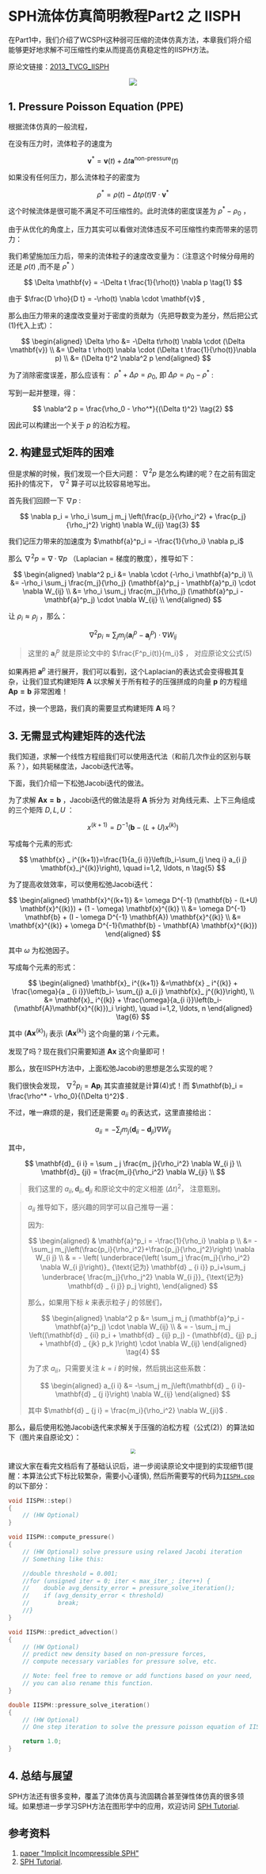 # SPH流体仿真简明教程Part2 之 IISPH

在Part1中，我们介绍了WCSPH这种弱可压缩的流体仿真方法，本章我们将介绍能够更好地求解不可压缩性约束从而提高仿真稳定性的IISPH方法。

原论文链接：[2013_TVCG_IISPH](https://cg.informatik.uni-freiburg.de/publications/2013_TVCG_IISPH.pdf)

<div  align="center">    
 <img src="../images/iisph-teaser.png" style="zoom:96%" />
</div>

## 1. Pressure Poisson Equation (PPE) 

根据流体仿真的一般流程，

在没有压力时，流体粒子的速度为

$$
\mathbf{v}^* = \mathbf{v}(t) + \Delta t \mathbf{a}^{\text{non-pressure}}(t)
$$

如果没有任何压力，那么流体粒子的密度为

$$
\rho^* = \rho(t) - \Delta t \rho(t) \nabla \cdot \mathbf{v}^*
$$

这个时候流体是很可能不满足不可压缩性的。此时流体的密度误差为 $\rho^* - \rho_0$ ，

由于从优化的角度上，压力其实可以看做对流体违反不可压缩性约束而带来的惩罚力：

我们希望施加压力后，带来的流体粒子的速度改变量为：（注意这个时候分母用的还是 $\rho(t)$ ,而不是 $\rho^*$ ）

$$ 
\Delta  \mathbf{v} = -\Delta t \frac{1}{\rho(t)} \nabla p \tag{1}
$$ 


由于 $\frac{D \rho}{D t} = -\rho(t) \nabla \cdot \mathbf{v}$ ,

那么由压力带来的速度改变量对于密度的贡献为（先把导数变为差分，然后把公式(1)代入上式）：

$$
\begin{aligned}
\Delta \rho &= -\Delta t\rho(t) \nabla \cdot (\Delta \mathbf{v}) \\ 
&= \Delta t \rho(t) \nabla \cdot (\Delta t \frac{1}{\rho(t)}\nabla p) \\ 
&= (\Delta t)^2 \nabla^2 p
\end{aligned}
$$

为了消除密度误差，那么应该有： $\rho^* + \Delta \rho = \rho_0$, 即  $\Delta \rho = \rho_0 - \rho^*$ :

写到一起并整理，得：

$$
\nabla^2 p =  \frac{\rho_0 - \rho^*}{(\Delta t)^2} \tag{2}
$$

因此可以构建出一个关于 $p$ 的泊松方程。

## 2. 构建显式矩阵的困难

但是求解的时候，我们发现一个巨大问题： $\nabla^2 p$ 是怎么构建的呢？在之前有固定拓扑的情况下， $\nabla^2$ 算子可以比较容易地写出。

首先我们回顾一下 $\nabla p$ :

$$
 \nabla p_i = \rho_i \sum_j m_j \left(\frac{p_i}{\rho_i^2} + \frac{p_j}{\rho_j^2} \right) \nabla W_{ij} \tag{3}
$$

我们记压力带来的加速度为 $\mathbf{a}^p_i = -\frac{1}{\rho_i} \nabla p_i$ 

那么 $\nabla^2 p = \nabla \cdot \nabla p$ （Laplacian = 梯度的散度），推导如下：

$$
\begin{aligned}
\nabla^2 p_i &= \nabla \cdot (-\rho_i \mathbf{a}^p_i) \\
&= -\rho_i \sum_j \frac{m_j}{\rho_j} (\mathbf{a}^p_j - \mathbf{a}^p_i) \cdot \nabla W_{ij} \\ 
&= \rho_i \sum_j \frac{m_j}{\rho_j} (\mathbf{a}^p_i - \mathbf{a}^p_j) \cdot \nabla W_{ij} \\ 
\end{aligned} 
$$

让 $\rho_i \approx \rho_j$ ，那么：

$$
\nabla^2 p_i \approx \sum_j m_j (\mathbf{a}^p_i - \mathbf{a}^p_j) \cdot \nabla W_{ij} \tag{4}
$$

> 这里的 $\mathbf{a}^p_i$ 就是原论文中的 $\frac{F^p_i(t)}{m_i}$ ， 对应原论文公式(5)

如果再把 $\mathbf{a}^p$ 进行展开，我们可以看到，这个Laplacian的表达式会变得极其复杂，让我们显式构建矩阵 $\mathbf{A}$ 以求解关于所有粒子的压强拼成的向量 $\mathbf{p}$ 的方程组 $\mathbf{A p = b}$ 非常困难！

不过，换一个思路，我们真的需要显式构建矩阵 $\mathbf{A}$ 吗？

## 3. 无需显式构建矩阵的迭代法

我们知道，求解一个线性方程组我们可以使用迭代法（和前几次作业的区别与联系？），如共轭梯度法，Jacobi迭代法等。

下面，我们介绍一下松弛Jacobi迭代的做法。

为了求解 $\mathbf{Ax = b}$ ，Jacobi迭代的做法是将 $\mathbf{A}$ 拆分为 对角线元素、上下三角组成的三个矩阵 $D, L, U$ ：

$$
x^{(k+1)} = D^{-1} (\mathbf{b} - (L+U) x^{(k)})
$$

写成每个元素的形式:

$$
\mathbf{x} _ i^{(k+1)}=\frac{1}{a_{i i}}\left(b_i-\sum_{j \neq i} a_{i j} \mathbf{x}_j^{(k)}\right), \quad i=1,2, \ldots, n \tag{5}
$$

为了提高收敛效率，可以使用松弛Jacobi迭代：

$$
\begin{aligned}
\mathbf{x}^{(k+1)} &= \omega D^{-1} (\mathbf{b} - (L+U) \mathbf{x}^{(k)}) + (1 - \omega) \mathbf{x}^{(k)}  \\
&=  \omega D^{-1} \mathbf{b} + (I - \omega D^{-1} \mathbf{A}) \mathbf{x}^{(k)} \\
&= \mathbf{x}^{(k)} + \omega D^{-1}(\mathbf{b} - \mathbf{A} \mathbf{x}^{(k)})
\end{aligned}
$$

其中 $\omega$ 为松弛因子。

写成每个元素的形式：

$$
\begin{aligned}
\mathbf{x}_ i^{(k+1)} &=\mathbf{x} _ i^{(k)} + \frac{\omega}{a _ {i i}}\left(b_i- \sum_{j} a_{i j} \mathbf{x}_ j^{(k)}\right), \\ 
&= \mathbf{x}_ i^{(k)} + \frac{\omega}{a_{i i}}\left(b_i- (\mathbf{A}\mathbf{x}^{(k)})_i \right),
\quad i=1,2, \ldots, n
\end{aligned} \tag{6}
$$

其中  $(\mathbf{A}\mathbf{x}^{(k)})_i$  表示  $(\mathbf{A}\mathbf{x}^{(k)})$ 这个向量的第 $i$ 个元素。

发现了吗？现在我们只需要知道  $\mathbf{Ax}$  这个向量即可！

那么，放在IISPH方法中，上面松弛Jacobi的思想是怎么实现的呢？

我们很快会发现， $\nabla^2 p_i = \mathbf{Ap} _ i$  其实直接就是计算(4)式！而  $\mathbf{b}_i = \frac{\rho^* - \rho_0}{(\Delta t)^2}$ . 


不过，唯一麻烦的是，我们还是需要 $a_{ii}$ 的表达式，这里直接给出：

$$
a_{i i}=- \sum_j m_j\left(\mathbf{d}_ {i i}-\mathbf{d} _ {j i}\right) \nabla W_{ij}
$$

其中，

$$
\mathbf{d}_ {i i} = \sum _ j \frac{m_ j}{\rho_i^2} \nabla W_{i j} \\
\mathbf{d}_ {ji} = \frac{m_i}{\rho_i^2} \nabla W_{ji} \\
$$

> 我们这里的 $a_{ii}, \mathbf{d}_{ii}, \mathbf{d}_{ji}$ 和原论文中的定义相差 $(\Delta t)^2$， 注意甄别。

> $a_{ii}$ 推导如下，感兴趣的同学可以自己推导一遍：
>
> 因为:
> 
> $$
\begin{aligned}
& \mathbf{a}^p_i = -\frac{1}{\rho_i} \nabla p \\
 &= - \sum_j m_j\left(\frac{p_i}{\rho_i^2}+\frac{p_j}{\rho_j^2}\right) \nabla W_{i j} \\
& = - \left( \underbrace{\left( \sum_j \frac{m_j}{\rho_i^2} \nabla W_{i j}\right)}_ {\text{记为} \mathbf{d} _ {i i}} p_i+\sum_j \underbrace{ \frac{m_j}{\rho_j^2} \nabla W_{i j}}_ {\text{记为} \mathbf{d} _ {i j}} p_j \right),
\end{aligned}
$$
> 
> 那么，如果用下标 $k$ 来表示粒子 $j$ 的邻居们，
> 
> $$
\begin{aligned}
\nabla^2 p 
&= \sum_j m_j (\mathbf{a}^p_i - \mathbf{a}^p_j) \cdot \nabla W_{ij} \\
& = - \sum_j m_j \left((\mathbf{d} _ {ii} p_i + \mathbf{d} _ {ij} p_j) - (\mathbf{d}_ {jj} p_j + \mathbf{d} _ {jk} p_k )\right) \cdot \nabla W_{ij}
\end{aligned} \tag{4}
> $$
> 
> 为了求 $a_{ii}$，只需要关注 $k = i$ 的时候，然后挑出这些系数：
> 
> $$
\begin{aligned}
a_{i i} &= -\sum_j m_j\left(\mathbf{d} _ {i i}-\mathbf{d} _ {j i}\right) \nabla W_{ij} 
\end{aligned}
$$
> 
> 其中 $\mathbf{d} _ {j i} =  \frac{m_i}{\rho_i^2} \nabla W_{ji}$ .


那么，最后使用松弛Jacobi迭代来求解关于压强的泊松方程（公式(2)）的算法如下（图片来自原论文）：

<div  align="center">    
 <img src="../images/iisph-alg.png" style="zoom:60%" />
</div>

建议大家在看完文档后有了基础认识后，进一步阅读原论文中提到的实现细节(提醒：本算法公式下标比较繁杂，需要小心谨慎), 然后所需要写的代码为[`IISPH.cpp`](../../../Framework3D/source/nodes/nodes/geometry/sph_fluid/iisph.cpp)的以下部分：


```C++
void IISPH::step()
{
    // (HW Optional)
}

void IISPH::compute_pressure()
{
    // (HW Optional) solve pressure using relaxed Jacobi iteration 
    // Something like this: 

    //double threshold = 0.001;
    //for (unsigned iter = 0; iter < max_iter_; iter++) {
    //    double avg_density_error = pressure_solve_iteration();
    //    if (avg_density_error < threshold)
    //        break;
    //}
}

void IISPH::predict_advection()
{
    // (HW Optional)
    // predict new density based on non-pressure forces,
    // compute necessary variables for pressure solve, etc. 

    // Note: feel free to remove or add functions based on your need,
    // you can also rename this function. 
}

double IISPH::pressure_solve_iteration()
{
    // (HW Optional)   
    // One step iteration to solve the pressure poisson equation of IISPH

    return 1.0; 
}
```


## 4. 总结与展望
SPH方法还有很多变种，覆盖了流体仿真与流固耦合甚至弹性体仿真的很多领域。如果想进一步学习SPH方法在图形学中的应用，欢迎访问 [SPH Tutorial](https://sph-tutorial.physics-simulation.org/). 

## 参考资料
1. [paper "Implicit Incompressible SPH"](https://cg.informatik.uni-freiburg.de/publications/2013_TVCG_IISPH.pdf)
2. [SPH Tutorial](https://sph-tutorial.physics-simulation.org/). 


